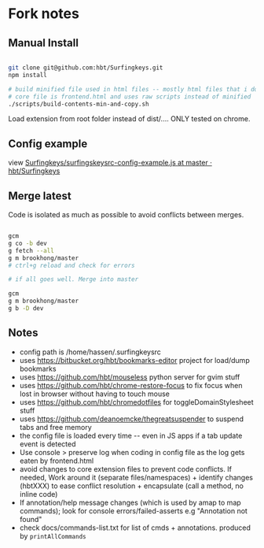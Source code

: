 # Fork notes

## Manual Install 

```bash

git clone git@github.com:hbt/Surfingkeys.git
npm install

# build minified file used in html files -- mostly html files that i dont use/care about. necessary in case of major changes
# core file is frontend.html and uses raw scripts instead of minified
./scripts/build-contents-min-and-copy.sh


```

Load extension from root folder instead of dist/....
ONLY tested on chrome.


## Config example

view [Surfingkeys/surfingskeysrc-config-example.js at master · hbt/Surfingkeys](https://github.com/hbt/Surfingkeys/blob/master/surfingskeysrc-config-example.js)


## Merge latest

Code is isolated as much as possible to avoid conflicts between merges.

```bash

gcm
g co -b dev
g fetch --all
g m brookhong/master
# ctrl+g reload and check for errors

# if all goes well. Merge into master

gcm
g m brookhong/master
g b -D dev

```

## Notes

* config path is /home/hassen/.surfingkeysrc
* uses https://bitbucket.org/hbt/bookmarks-editor project for load/dump bookmarks 
* uses https://github.com/hbt/mouseless python server for gvim stuff
* uses https://github.com/hbt/chrome-restore-focus to fix focus when lost in browser without having to touch mouse
* uses https://github.com/hbt/chromedotfiles for toggleDomainStylesheet stuff
* uses https://github.com/deanoemcke/thegreatsuspender to suspend tabs and free memory
* the config file is loaded every time -- even in JS apps if a tab update event is detected
* Use console > preserve log when coding in config file as the log gets eaten by frontend.html
* avoid changes to core extension files  to prevent code conflicts. If needed, Work around it (separate files/namespaces) + identify changes (hbtXXX) to ease conflict resolution + encapsulate (call a method, no inline code)
* If annotation/help message changes (which is used by amap to map commands); look for console errors/failed-asserts e.g "Annotation not found"
* check docs/commands-list.txt for list of cmds + annotations. produced by `printAllCommands`

